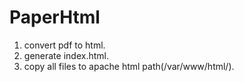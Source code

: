 # PaperHtml
1. convert pdf to html.
2. generate index.html.
3. copy all files to apache html path(/var/www/html/).
